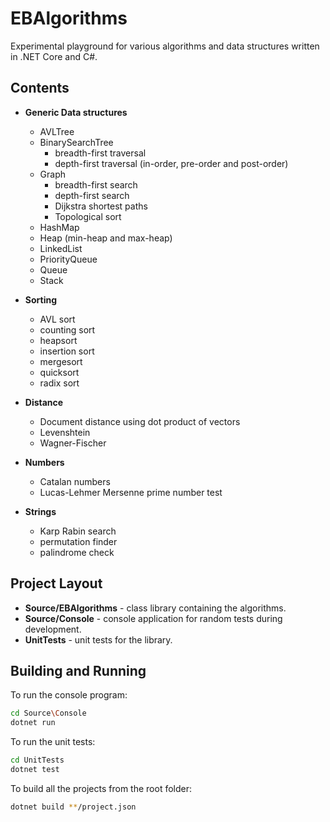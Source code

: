 # EBAlgorithms

Experimental playground for various algorithms and data structures written in .NET Core and C#.

## Contents

* **Generic Data structures**
  * AVLTree
  * BinarySearchTree 
    * breadth-first traversal
	* depth-first traversal (in-order, pre-order and post-order)
  * Graph
    * breadth-first search
	* depth-first search
	* Dijkstra shortest paths
	* Topological sort
  * HashMap
  * Heap (min-heap and max-heap)
  * LinkedList
  * PriorityQueue
  * Queue
  * Stack

* **Sorting** 
  * AVL sort
  * counting sort
  * heapsort
  * insertion sort
  * mergesort
  * quicksort
  * radix sort

* **Distance** 
  * Document distance using dot product of vectors
  * Levenshtein
  * Wagner-Fischer

* **Numbers** 
  * Catalan numbers
  * Lucas-Lehmer Mersenne prime number test

* **Strings** 
  * Karp Rabin search
  * permutation finder
  * palindrome check

## Project Layout

- **Source/EBAlgorithms** - class library containing the algorithms.
- **Source/Console** - console application for random tests during development.
- **UnitTests** - unit tests for the library.

## Building and Running

To run the console program:

```Bash
cd Source\Console
dotnet run
```

To run the unit tests:

```Bash
cd UnitTests
dotnet test
```

To build all the projects from the root folder:

```Bash
dotnet build **/project.json
```
